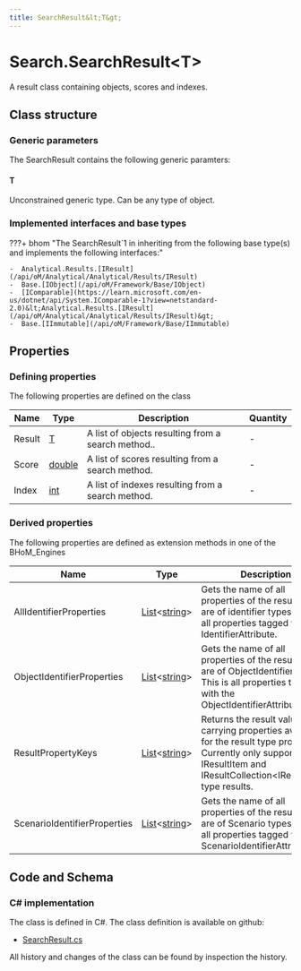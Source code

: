 ```yaml
---
title: SearchResult&lt;T&gt;
---
```


# Search.SearchResult&lt;T&gt;

A result class containing objects, scores and indexes.

## Class structure

### Generic parameters

The SearchResult contains the following generic paramters:

#### T

Unconstrained generic type. Can be any type of object.

### Implemented interfaces and base types

???+ bhom "The SearchResult`1 in inheriting from the following base type(s) and implements the following interfaces:"

    -  Analytical.Results.[IResult](/api/oM/Analytical/Analytical/Results/IResult)
    -  Base.[IObject](/api/oM/Framework/Base/IObject)
    -  [IComparable](https://learn.microsoft.com/en-us/dotnet/api/System.IComparable-1?view=netstandard-2.0)&lt;Analytical.Results.[IResult](/api/oM/Analytical/Analytical/Results/IResult)&gt;
    -  Base.[IImmutable](/api/oM/Framework/Base/IImmutable)


## Properties



### Defining properties

The following properties are defined on the class

| Name             | Type             | Description      | Quantity         |
|------------------|------------------|------------------|------------------|
| Result | [T](#t) | A list of objects resulting from a search method.. | - |
| Score | [double](https://learn.microsoft.com/en-us/dotnet/api/System.Double?view=netstandard-2.0) | A list of scores resulting from a search method. | - |
| Index | [int](https://learn.microsoft.com/en-us/dotnet/api/System.Int32?view=netstandard-2.0) | A list of indexes resulting from a search method. | - |


### Derived properties

The following properties are defined as extension methods in one of the BHoM_Engines

| Name             | Type             | Description      | Quantity         | Engine           |
|------------------|------------------|------------------|------------------|------------------|
| AllIdentifierProperties | [List](https://learn.microsoft.com/en-us/dotnet/api/System.Collections.Generic.List-1?view=netstandard-2.0)&lt;[string](https://learn.microsoft.com/en-us/dotnet/api/System.String?view=netstandard-2.0)&gt; | Gets the name of all properties of the result that are of identifier types. This is all properties tagged with any IdentifierAttribute. | - | Results_Engine |
| ObjectIdentifierProperties | [List](https://learn.microsoft.com/en-us/dotnet/api/System.Collections.Generic.List-1?view=netstandard-2.0)&lt;[string](https://learn.microsoft.com/en-us/dotnet/api/System.String?view=netstandard-2.0)&gt; | Gets the name of all properties of the result that are of ObjectIdentifier types. This is all properties tagged with the ObjectIdentifierAttribute. | - | Results_Engine |
| ResultPropertyKeys | [List](https://learn.microsoft.com/en-us/dotnet/api/System.Collections.Generic.List-1?view=netstandard-2.0)&lt;[string](https://learn.microsoft.com/en-us/dotnet/api/System.String?view=netstandard-2.0)&gt; | Returns the result value carrying properties available for the result type provided. Currently only supported for IResultItem and IResultCollection&lt;IResultItem&gt; type results. | - | Results_Engine |
| ScenarioIdentifierProperties | [List](https://learn.microsoft.com/en-us/dotnet/api/System.Collections.Generic.List-1?view=netstandard-2.0)&lt;[string](https://learn.microsoft.com/en-us/dotnet/api/System.String?view=netstandard-2.0)&gt; | Gets the name of all properties of the result that are of Scenario types. This is all properties tagged with the ScenarioIdentifierAttribute. | - | Results_Engine |


## Code and Schema

### C# implementation

The class is defined in C#. The class definition is available on github:

- [SearchResult.cs](https://github.com/BHoM/BHoM/blob/develop/Search_oM/SearchResult.cs)

All history and changes of the class can be found by inspection the history.
